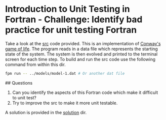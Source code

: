 # Introduction to Unit Testing in Fortran - Challenge: Identify bad practice for unit testing Fortran

Take a look at the [src](./src) code provided. This is an implementation of
[Conway's game of life](http://en.wikipedia.org/wiki/Conway%27s_Game_of_Life). The program
reads in a data file which represents the starting state of the system. The system is then
evolved and printed to the terminal screen for each time step. To build and run the src
code use the following command from within this dir.

```bash
fpm run -- ../models/model-1.dat # Or another dat file
```

## Questions

1. Can you identify the aspects of this Fortran code which make it difficult to unit test?
2. Try to improve the src to make it more unit testable.

A solution is provided in the [solution](./solution/) dir.
